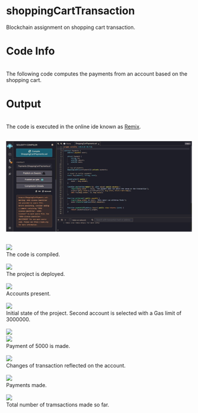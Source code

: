 # shoppingCartTransaction
Blockchain assignment on shopping cart transaction.

# Code Info
<br>
The following code computes the payments from an account based on the shopping cart.
<br>

# Output
<br>
The code is executed in the online ide known as <a href="http://remix.ethereum.org/">Remix</a>. <br> <br>
<p align="center"><img src="resources/[2]compiled.jpg" alt="LOGO"></p><br>
<img src="https://github.com/shinigamiKira/shoppingCartTransaction/tree/main/resources/[2]compiled.jpg"> <br>
The code is compiled. <br> <br>
<img src="./resources/[3]deployed"> <br>
The project is deployed. <br> <br>
<img src="./resources/[4]accounts"> <br>
Accounts present. <br> <br>
<img src="./resources/[5]initial_state"> <br>
Initial state of the project. Second account is selected with a Gas limit of 3000000. <br> <br>
<img src="./resources/[6]paid"> <br>
<img src="./resources/[7]paid_status"> <br>
Payment of 5000 is made. <br> <br>
<img src="./resources/[8]acc_status_post_payments"> <br>
Changes of transaction reflected on the account. <br> <br>
<img src="./resources/[9]amt_transacted"> <br>
Payments made. <br> <br>
<img src="./resources/[10]no_of_transactions"> <br>
Total number of tramsactions made so far.
